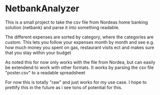 # NetbankAnalyzer
This is a small project to take the csv file from Nordeas home banking solution (netbank) and parse it into something readable.

The different expenses are sorted by category, where the categories are custom. This lets you follow your expenses month by month and see e.g. 
how much money you spent on gas, restaurant visits ect and makes sure that you stay within your budget

As noted this for now only works with the file from Nordea, but can easily be extendend to work with other formats.
It works by parsing the csv file "poster.csv" to a readable spreadsheet

For now this is totally "raw" and just works for my use case. I hope to prettify this in the future as i see tons of potential for this.
